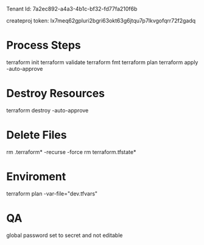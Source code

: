 Tenant Id: 7a2ec892-a4a3-4b1c-bf32-fd77fa210f6b

createproj token: lx7meq62gpluri2bgri63okt63g6jtqu7p7lkvgofqrr72f2gadq


# Process Steps

terraform init
terraform validate
terraform fmt
terraform plan
terraform apply  -auto-approve


# Destroy Resources
terraform destroy -auto-approve

# Delete Files
rm  .terraform* -recurse -force
rm  terraform.tfstate*


# Enviroment
terraform plan -var-file="dev.tfvars"

# QA

global password set to secret and not editable
